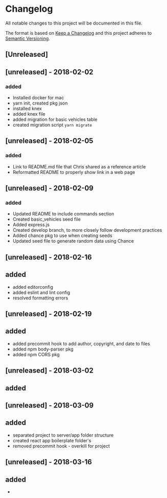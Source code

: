 # Changelog
All notable changes to this project will be documented in this file.

The format is based on [Keep a Changelog](http://keepachangelog.com/en/1.0.0/)
and this project adheres to [Semantic Versioning](http://semver.org/spec/v2.0.0.html).

## [Unreleased]

## [unreleased] - 2018-02-02
### added
- Installed docker for mac
- yarn init, created pkg json
- installed knex
- added knex file
- added migration for basic vehicles table
- created migration script `yarn migrate`

## [unreleased] - 2018-02-05
### added
- Link to README.md file that Chris shared as a reference article
- Reformatted README to properly show link in a web page

## [unreleased] - 2018-02-09
### added
- Updated README to include commands section
- Created basic_vehicles seed file
- Added express.js
- Created develop branch, to more closely follow development practices
- Added chance pkg to use when creating seeds
- Updated seed file to generate random data using Chance

## [unreleased] - 2018-02-16
## added
- added editorconfig
- added eslint and lint config
- resolved formatting errors

## [unreleased] - 2018-02-19
## added
- added precommit hook to add author, copyright, and date to files
- added npm body-parser pkg
- added npm CORS pkg


## [unreleased] - 2018-03-02
## added


## [unreleased] - 2018-03-09
## added
- separated project to server/app folder structure
- created react app boilerplate folder's
- removed precommit hook - overkill for project

## [unreleased] - 2018-03-16
## added 
- 
